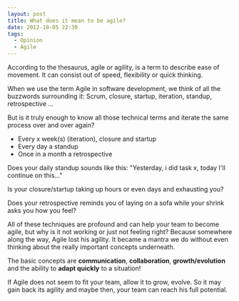 ```yaml
---
layout: post
title: What does it mean to be agile?
date: 2012-10-05 22:30
tags:
  - Opinion
  - Agile
---
```


According to the thesaurus, agile or agility, is a term to describe ease of movement. It can consist out of speed, flexibility or quick thinking.

When we use the term Agile in software development, we think of all the buzzwords surrounding it: Scrum, closure, startup, iteration, standup, retrospective ...

But is it truly enough to know all those technical terms and iterate the same process over and over again?

- Every x week(s) (iteration), closure and startup
- Every day a standup
- Once in a month a retrospective

Does your daily standup sounds like this: "Yesterday, i did task x, today I'll continue on this..."

Is your closure/startup taking up hours or even days and exhausting you?

Does your retrospective reminds you of laying on a sofa while your shrink asks you how you feel?

All of these techniques are profound and can help your team to become agile, but why is it not working or just not feeling right?
Because somewhere along the way, Agile lost his agility. It became a mantra we do without even thinking about the really important concepts underneath.

The basic concepts are **communication**, **collaboration**, **growth/evolution** and the ability to **adapt quickly** to a situation!

If Agile does not seem to fit your team, allow it to grow, evolve. So it may gain back its agility and maybe then, your team can reach his full potential.
